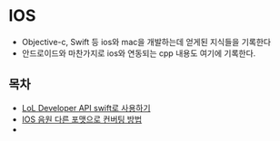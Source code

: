 # IOS

- Objective-c, Swift 등 ios와 mac을 개발하는데 얻게된 지식들을 기록한다
- 안드로이드와 마찬가지로 ios와 연동되는 cpp 내용도 여기에 기록한다. 


## 목차
* [LoL Developer API swift로 사용하기](ios/lol_api_riot.md)
* [IOS 음원 다른 포맷으로 컨버팅 방법](ios/audio_format_convert.md)
* 